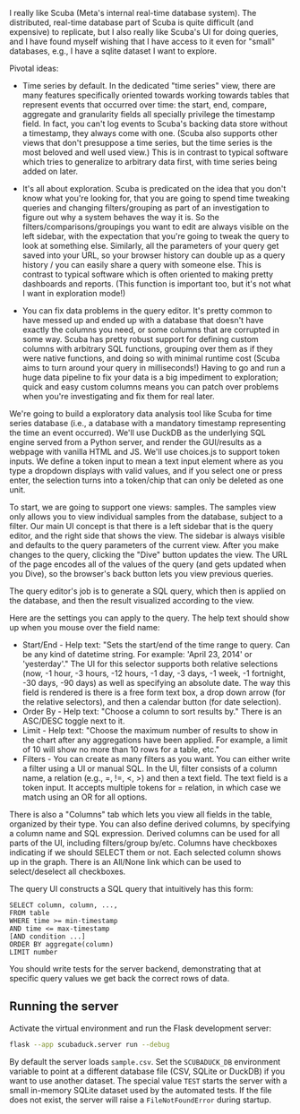 I really like Scuba (Meta's internal real-time database system). The distributed, real-time database part of Scuba is quite difficult (and expensive) to replicate, but I also really like Scuba's UI for doing queries, and I have found myself wishing that I have access to it even for "small" databases, e.g., I have a sqlite dataset I want to explore.

Pivotal ideas:

* Time series by default. In the dedicated "time series" view, there are many features specifically oriented towards working towards tables that represent events that occurred over time: the start, end, compare, aggregate and granularity fields all specially privilege the timestamp field. In fact, you can't log events to Scuba's backing data store without a timestamp, they always come with one. (Scuba also supports other views that don't presuppose a time series, but the time series is the most beloved and well used view.) This is in contrast to typical software which tries to generalize to arbitrary data first, with time series being added on later.

* It's all about exploration. Scuba is predicated on the idea that you don't know what you're looking for, that you are going to spend time tweaking queries and changing filters/grouping as part of an investigation to figure out why a system behaves the way it is. So the filters/comparisons/groupings you want to edit are always visible on the left sidebar, with the expectation that you're going to tweak the query to look at something else. Similarly, all the parameters of your query get saved into your URL, so your browser history can double up as a query history / you can easily share a query with someone else. This is contrast to typical software which is often oriented to making pretty dashboards and reports. (This function is important too, but it's not what I want in exploration mode!)

* You can fix data problems in the query editor. It's pretty common to have messed up and ended up with a database that doesn't have exactly the columns you need, or some columns that are corrupted in some way. Scuba has pretty robust support for defining custom columns with arbitrary SQL functions, grouping over them as if they were native functions, and doing so with minimal runtime cost (Scuba aims to turn around your query in milliseconds!) Having to go and run a huge data pipeline to fix your data is a big impediment to exploration; quick and easy custom columns means you can patch over problems when you're investigating and fix them for real later.

We're going to build a exploratory data analysis tool like Scuba for time series database (i.e., a database with a mandatory timestamp representing the time an event occurred).  We'll use DuckDB as the underlying SQL engine served from a Python server, and render the GUI/results as a webpage with vanilla HTML and JS. We'll use choices.js to support token inputs.  We define a token input to mean a text input element where as you type a dropdown displays with valid values, and if you select one or press enter, the selection turns into a token/chip that can only be deleted as one unit.

To start, we are going to support one views: samples.  The samples view only allows you to view individual samples from the database, subject to a filter. Our main UI concept is that there is a left sidebar that is the query editor, and the right side that shows the view.  The sidebar is always visible and defaults to the query parameters of the current view.  After you make changes to the query, clicking the "Dive" button updates the view.  The URL of the page encodes all of the values of the query (and gets updated when you Dive), so the browser's back button lets you view previous queries.

The query editor's job is to generate a SQL query, which then is applied on the database, and then the result visualized according to the view.

Here are the settings you can apply to the query. The help text should show up when you mouse over the field name:

* Start/End - Help text: "Sets the start/end of the time range to query. Can be any kind of datetime string. For example: 'April 23, 2014' or 'yesterday'." The UI for this selector supports both relative selections (now, -1 hour, -3 hours, -12 hours, -1 day, -3 days, -1 week, -1 fortnight, -30 days, -90 days) as well as specifying an absolute date.  The way this field is rendered is there is a free form text box, a drop down arrow (for the relative selectors), and then a calendar button (for date selection).
* Order By - Help text: "Choose a column to sort results by."  There is an ASC/DESC toggle next to it.
* Limit - Help text: "Choose the maximum number of results to show in the chart after any aggregations have been applied.  For example, a limit of 10 will show no more than 10 rows for a table, etc."
* Filters - You can create as many filters as you want. You can either write a filter using a UI or manual SQL. In the UI, filter consists of a column name, a relation (e.g., =, !=, <, >) and then a text field. The text field is a token input. It accepts multiple tokens for = relation, in which case we match using an OR for all options. 

There is also a "Columns" tab which lets you view all fields in the table, organized by their type. You can also define derived columns, by specifying a column name and SQL expression. Derived columns can be used for all parts of the UI, including filters/group by/etc. Columns have checkboxes indicating if we should SELECT them or not. Each selected column shows up in the graph.  There is an All/None link which can be used to select/deselect all checkboxes.

The query UI constructs a SQL query that intuitively has this form:

```
SELECT column, column, ...,
FROM table
WHERE time >= min-timestamp
AND time <= max-timestamp
[AND condition ...]
ORDER BY aggregate(column)
LIMIT number
```

You should write tests for the server backend, demonstrating that at specific query values we get back the correct rows of data.

## Running the server

Activate the virtual environment and run the Flask development server:

```bash
flask --app scubaduck.server run --debug
```

By default the server loads `sample.csv`. Set the `SCUBADUCK_DB` environment
variable to point at a different database file (CSV, SQLite or DuckDB) if you
want to use another dataset. The special value `TEST` starts the server with a
small in-memory SQLite dataset used by the automated tests. If the file does
not exist, the server will raise a `FileNotFoundError` during startup.
